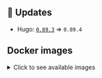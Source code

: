 ## :heartbeat: Updates

* Hugo: [`0.89.3`](https://github.com/klakegg/docker-hugo/releases/tag/0.89.3) => `0.89.4`


## Docker images

<details>
<summary>Click to see available images</summary>

This release is available from Docker Hub as project `klakegg/hugo` with the following tags:

| Alias tags                   | Version specific tags                      |
| ---------------------------- | ------------------------------------------ |
| `busybox`, `latest`          | `0.89.4-busybox`, `0.89.4`                     |
| `busybox-ci`, `ci`           | `0.89.4-busybox-ci`, `0.89.4-ci`               |
| `busybox-onbuild`, `onbuild` | `0.89.4-busybox-onbuild`, `0.89.4-onbuild`     |
| `alpine`                     | `0.89.4-alpine`                              |
| `alpine-ci`                  | `0.89.4-alpine-ci`                           |
| `alpine-onbuild`             | `0.89.4-alpine-onbuild`                      |
| `asciidoctor`                | `0.89.4-asciidoctor`                         |
| `asciidoctor-ci`             | `0.89.4-asciidoctor-ci`                      |
| `asciidoctor-onbuild`        | `0.89.4-asciidoctor-onbuild`                 |
| `pandoc`                     | `0.89.4-pandoc`                              |
| `pandoc-ci`                  | `0.89.4-pandoc-ci`                           |
| `pandoc-onbuild`             | `0.89.4-pandoc-onbuild`                      |
| `ext-alpine`                 | `0.89.4-ext-alpine`                          |
| `ext-alpine-ci`              | `0.89.4-ext-alpine-ci`                       |
| `ext-alpine-onbuild`         | `0.89.4-ext-alpine-onbuild`                  |
| `ext-asciidoctor`            | `0.89.4-ext-asciidoctor`                     |
| `ext-asciidoctor-ci`         | `0.89.4-ext-asciidoctor-ci`                  |
| `ext-asciidoctor-onbuild`    | `0.89.4-ext-asciidoctor-onbuild`             |
| `ext-pandoc`                 | `0.89.4-ext-pandoc`                          |
| `ext-pandoc-ci`              | `0.89.4-ext-pandoc-ci`                       |
| `ext-pandoc-onbuild`         | `0.89.4-ext-pandoc-onbuild`                  |
| `debian`                     | `0.89.4-debian`                              |
| `debian-ci`                  | `0.89.4-debian-ci`                           |
| `debian-onbuild`             | `0.89.4-debian-onbuild`                      |
| `ext-debian`, `ext`, `latest-ext` | `0.89.4-ext-debian`, `0.89.4-ext`         |
| `ext-debian-ci`, `ext-ci`    | `0.89.4-ext-debian-ci`, `0.89.4-ext-ci`        |
| `ext-debian-onbuild`, `ext-onbuild` | `0.89.4-ext-debian-onbuild`, `0.89.4-ext-onbuild` |
| `ubuntu`                     | `0.89.4-ubuntu`                            |
| `ubuntu-ci`                  | `0.89.4-ubuntu-ci`                         |
| `ubuntu-onbuild`             | `0.89.4-ubuntu-onbuild`                    |
| `ext-ubuntu`                 | `0.89.4-ext-ubuntu`                        |
| `ext-ubuntu-ci`              | `0.89.4-ext-ubuntu-ci`                     |
| `ext-ubuntu-onbuild`         | `0.89.4-ext-ubuntu-onbuild`                |
</details>